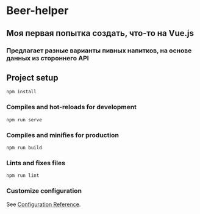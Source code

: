 # Beer-helper

## Моя первая попытка создать, что-то на Vue.js
### Предлагает разные варианты пивных напитков, на основе данных из стороннего API

## Project setup
```
npm install
```

### Compiles and hot-reloads for development
```
npm run serve
```

### Compiles and minifies for production
```
npm run build
```

### Lints and fixes files
```
npm run lint
```

### Customize configuration
See [Configuration Reference](https://cli.vuejs.org/config/).
